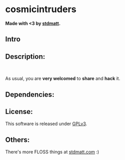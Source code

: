 # cosmicintruders

**Made with <3 by [stdmatt](http://stdmatt.com).**

## Intro

## Description:

<br>

As usual, you are **very welcomed** to **share** and **hack** it.


## Dependencies:


## License:

This software is released under [GPLv3](https://www.gnu.org/licenses/gpl-3.0.en.html).


## Others:

There's more FLOSS things at [stdmatt.com](https://stdmatt.com) :)
